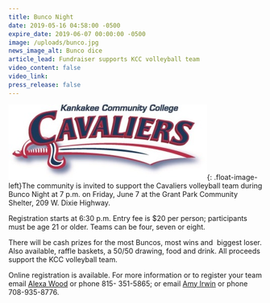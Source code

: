 ```yaml
---
title: Bunco Night
date: 2019-05-16 04:58:00 -0500
expire_date: 2019-06-07 00:00:00 -0500
image: /uploads/bunco.jpg
news_image_alt: Bunco dice
article_lead: Fundraiser supports KCC volleyball team
video_content: false
video_link:
press_release: false
---
```


![](/uploads/cavaliers-color.jpg){: .float-image-left}The community is invited to support the Cavaliers volleyball team during Bunco Night at 7 p.m. on Friday, June 7 at the Grant Park Community Shelter, 209 W. Dixie Highway.

Registration starts at 6:30 p.m. Entry fee is $20 per person; participants must be age 21 or older. Teams can be four, seven or eight.

There will be cash prizes for the most Buncos, most wins and &nbsp;biggest loser. Also available, raffle baskets, a 50/50 drawing, food and drink. All proceeds support the KCC volleyball team.

Online registration is available. For more information or to register your team email [Alexa Wood](mailto:amwood@kcc.edu) or phone 815- 351-5865; or email [Amy Irwin](mailto:amyirwin1978@gmail.com) or phone 708-935-8776.

&nbsp;